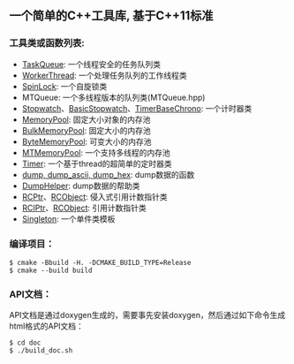 ## 一个简单的C++工具库, 基于C++11标准

### 工具类或函数列表:

- [TaskQueue](include/TaskQueue.hpp): 一个线程安全的任务队列类
- [WorkerThread](include/WorkerThread.hpp): 一个处理任务队列的工作线程类
- [SpinLock](include/SpinLock.hpp): 一个自旋锁类
- MTQueue: 一个多线程版本的队列类(MTQueue.hpp)
- [Stopwatch](include/Stopwatch.hpp)、[BasicStopwatch](include/BasicStopwatch.hpp)、[TimerBaseChrono](include/TimerBaseChrono.hpp): 一个计时器类
- [MemoryPool](include/MemoryPool.hpp): 固定大小对象的内存池
- [BulkMemoryPool](include/BulkMemoryPool.hpp): 固定大小的内存池
- [ByteMemoryPool](include/ByteMemoryPool.hpp): 可变大小的内存池
- [MTMemoryPool](include/MTMemoryPool.hpp): 一个支持多线程的内存池
- [Timer](Timer.hpp): 一个基于thread的超简单的定时器类
- [dump, dump_ascii, dump_hex](include/dump_functions.hpp): dump数据的函数
- [DumpHelper](include/DumpHelper.hpp): dump数据的帮助类
- [RCPtr](include/RCPtr.hpp)、[RCObject](include/RCObject.hpp): 侵入式引用计数指针类
- [RCIPtr](include/RCIPtr.hpp)、[RCObject](include/RCObject.hpp): 引用计数指针类
- [Singleton](include/Singleton.hpp): 一个单件类模板

### 编译项目：

```shell
$ cmake -Bbuild -H. -DCMAKE_BUILD_TYPE=Release  
$ cmake --build build
```

### API文档：

API文档是通过doxygen生成的，需要事先安装doxygen，然后通过如下命令生成html格式的API文档：

```shell
$ cd doc
$ ./build_doc.sh
```
